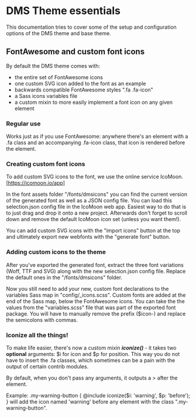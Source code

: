 # DMS Theme essentials

This documentation tries to cover some of the setup and
configuration options of the DMS theme and base theme.

## FontAwesome and custom font icons

By default the DMS theme comes with:
* the entire set of FontAwesome icons
* one custom SVG icon added to the font as an example
* backwards compatible FontAwesome styles ".fa .fa-icon"
* a Sass icons variables file
* a custom mixin to more easily implement a font icon on any given element

### Regular use

Works just as if you use FontAwesome: anywhere there's an element with a .fa 
class and an accompanying .fa-icon class, that icon is rendered before
the element.

### Creating custom font icons

To add custom SVG icons to the font, we use the online service IcoMoon. 
[https://icomoon.io/app]

In the font assets folder "/fonts/dmsicons" you can find the current version
of the generated font as well as a JSON config file. You can load this
selection.json config file in the IcoMoon web app. Easiest way to do that
is to just drag and drop it onto a new project. Afterwards don't forget
to scroll down and remove the default IcoMoon icon set (unless you want them!).

You can add custom SVG icons with the "import icons" button at the top and
ultimately export new webfonts with the "generate font" button.

### Adding custom icons to the theme

After you've exported the generated font, extract the three font variations
(Woff, TTF and SVG) along with the new selection.json config file. Replace
the default ones in the "/fonts/dmsicons" folder.

Now you still need to add your new, custom font declarations to the 
variables Sass map in "config/_icons.scss". Custom fonts are added at the end
of the Sass map, below the FontAwesome icons. You can take the the values from
the "variables.scss" file that was part of the exported font package. You will
have to manually remove the prefix ($icon-) and replace the semicolons with commas.

### Iconize all the things!

To make life easier, there's now a custom mixin _**iconize()**_ - it takes two **optional**
arguments: $i for icon and $p for position. This way you do not have to insert the .fa classes,
which sometimes can be a pain with the output of certain contrib modules.

By default, when you don't pass any arguments, it outputs a > after the element.

Example:
.my-warning-button {
  @include iconize($i: 'warning', $p: 'before');
}
will add the icon named 'warning' before any element with the class ".my-warning-button".